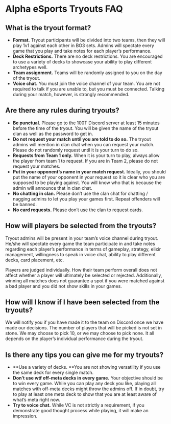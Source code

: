 # Alpha eSports Tryouts FAQ



## What is the tryout format?

+ **Format.** Tryout participants will be divided into two teams, then they will play 1v1 against each other in BO3 sets. Admins will spectate every game that you play and take notes for each player’s performance.
+ **Deck Restrictions.** There are no deck restrictions. You are encouraged to use a variety of decks to showcase your ability to play different archetypes well.
+ **Team assignment.** Teams will be randomly assigned to you on the day of the tryout.
+ **Voice chat.** You must join the voice channel of your team. You are not required to talk if you are unable to, but you must be connected. Talking during your match, however, is strongly recommended.

## Are there any rules during tryouts?

+ **Be punctual.** Please go to the 100T Discord server at least 15 minutes before the time of the tryout. You will be given the name of the tryout clan as well as the password to get in.
+ **Do not request your match until you are told to do so.** The tryout admins will mention in clan chat when you can request your match. Please do not randomly request until it is your turn to do so.
+ **Requests from Team 1 only.** When it is your turn to play, always allow the player from team 1 to request. If you are in Team 2, please do not request your matches.
+ **Put in your opponent’s name in your match request.** Ideally, you should put the name of your opponent in your request so it is clear who you are supposed to be playing against. You will know who that is because the admin will announce that in clan chat.
+ **No chatting in clan.** Please don’t use the clan chat for chatting / nagging admins to let you play your games first. Repeat offenders will be banned.
+ **No card requests.** Please don’t use the clan to request cards.

## How will players be selected from the tryouts?

Tryout admins will be present in your team’s voice channel during tryout. He/she will spectate every game the team participate in and take notes regarding each player’s performance in terms of gameplay, strategy, elixir management, willingness to speak in voice chat, ability to play different decks, card placement, etc.

Players are judged individually. How their team perform overall does not affect whether a player will ultimately be selected or rejected. Additionally, winning all matches does not guarantee a spot if you were matched against a bad player and you did not show skills in your games.

## How will I know if I have been selected from the tryouts?

We will notify you if you have made it to the team on Discord once we have made our decisions. The number of players that will be picked is not set in stone. We may choose to pick 10, or we may choose to pick none. It all depends on the player’s individual performance during the tryout.

## Is there any tips you can give me for my tryouts?

* **Use a variety of decks. **You are not showing versatility if you use the same deck for every single match.
* **Don’t use wtf off-meta decks in every game.** Your objective should be to win every game. While you can play any deck you like, playing all matches with off-meta decks might throw the admins off. If in doubt, try to play at least one meta deck to show that you are at least aware of what’s meta right now.
* **Try to voice chat.** While VC is not strictly a requirement, if you demonstrate good thought process while playing, it will make an impression.
